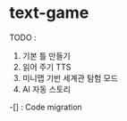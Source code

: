 # text-game


TODO :
1. 기본 틀 만들기
2. 읽어 주기 TTS
3. 미니맵 기반 세계관 탐험 모드
4. AI 자동 스토리


-[] : Code migration 

